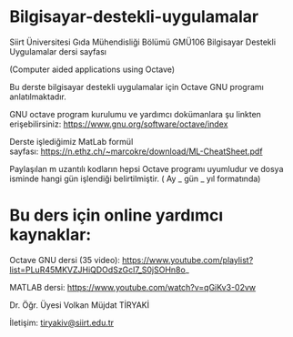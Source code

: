 # Bilgisayar-destekli-uygulamalar

Siirt Üniversitesi Gıda Mühendisliği Bölümü GMÜ106 Bilgisayar Destekli Uygulamalar dersi sayfası

(Computer aided applications using Octave)

Bu derste bilgisayar destekli uygulamalar için Octave GNU programı anlatılmaktadır.

GNU octave program kurulumu ve yardımcı dokümanlara şu linkten erişebilirsiniz: https://www.gnu.org/software/octave/index

Derste işlediğimiz MatLab formül sayfası: https://n.ethz.ch/~marcokre/download/ML-CheatSheet.pdf

Paylaşılan m uzantılı kodların hepsi Octave programı uyumludur ve dosya isminde hangi gün işlendiği belirtilmiştir.  ( Ay _ gün _ yıl formatında)


# Bu ders için online yardımcı kaynaklar:

Octave GNU dersi (35 video):  https://www.youtube.com/playlist?list=PLuR45MKVZJHiQDOdSzGcl7_S0jSOHn8o_

MATLAB dersi:  https://www.youtube.com/watch?v=qGiKv3-02vw

Dr. Öğr. Üyesi Volkan Müjdat TİRYAKİ

İletişim: tiryakiv@siirt.edu.tr
